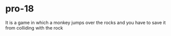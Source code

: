 # pro-18
It is a game in which a monkey jumps over the rocks and you have to save it from colliding with the rock 
